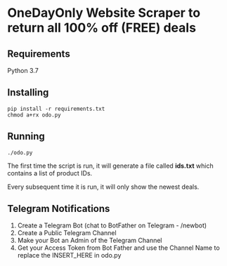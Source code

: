 # OneDayOnly Website Scraper to return all 100% off (FREE) deals

## Requirements

Python 3.7

## Installing

```
pip install -r requirements.txt
chmod a+rx odo.py
```

## Running

```
./odo.py
```

The first time the script is run, it will generate a file called **ids.txt** which contains a list of product IDs.

Every subsequent time it is run, it will only show the newest deals.

## Telegram Notifications

1. Create a Telegram Bot (chat to BotFather on Telegram - /newbot)
2. Create a Public Telegram Channel
3. Make your Bot an Admin of the Telegram Channel
4. Get your Access Token from Bot Father and use the Channel Name to replace the INSERT_HERE in odo.py



